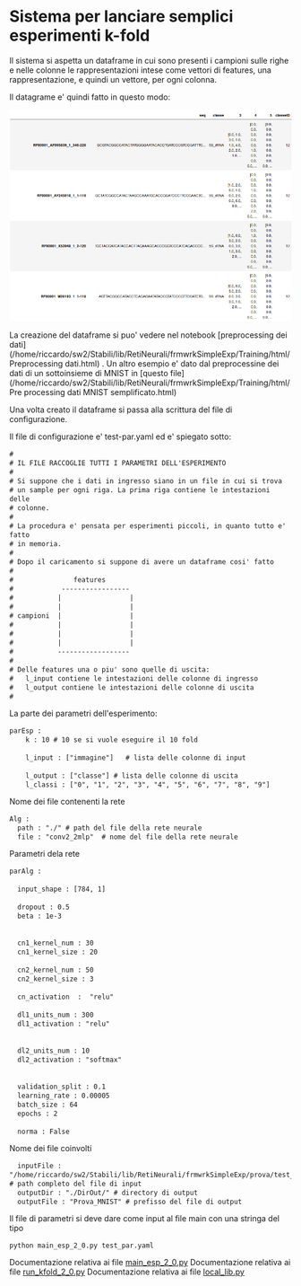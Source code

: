 
# Sistema per lanciare semplici esperimenti k-fold

Il sistema si aspetta un dataframe in cui sono presenti i campioni sulle righe e nelle colonne le rappresentazioni intese come vettori di features, una rappresentazione, e quindi un vettore, per ogni colonna. 

Il datagrame e' quindi fatto in questo modo:

![immagine del dataframe](../html/dataframe.png  "dataframe")

La creazione del dataframe si puo' vedere nel notebook [preprocessing dei dati](/home/riccardo/sw2/Stabili/lib/RetiNeurali/frmwrkSimpleExp/Training/html/Preprocessing dati.html) . Un altro esempio e' dato dal preprocessine dei dati di un sottoinsieme di MNIST in [questo file](/home/riccardo/sw2/Stabili/lib/RetiNeurali/frmwrkSimpleExp/Training/html/Pre processing dati MNIST semplificato.html)

Una volta creato il dataframe si passa alla scrittura del file di configurazione.

Il file di configurazione e' test-par.yaml ed e' spiegato sotto:

	#
	# IL FILE RACCOGLIE TUTTI I PARAMETRI DELL'ESPERIMENTO
	#
	# Si suppone che i dati in ingresso siano in un file in cui si trova
	# un sample per ogni riga. La prima riga contiene le intestazioni delle
	# colonne.
	#
	# La procedura e' pensata per esperimenti piccoli, in quanto tutto e' fatto
	# in memoria.
	#
	# Dopo il caricamento si suppone di avere un dataframe cosi' fatto
	#
	#               features
	#            -----------------
	#           |                 |
	#           |                 |
	# campioni  |                 |
	#           |                 |
	#           |                 |
	#           |                 |
	#           ------------------
	#
	# Delle features una o piu' sono quelle di uscita:
	#   l_input contiene le intestazioni delle colonne di ingresso
	#   l_output contiene le intestazioni delle colonne di uscita
	#


La parte dei parametri dell'esperimento: 

	parEsp :
	    k : 10 # 10 se si vuole eseguire il 10 fold

	    l_input : ["immagine"]   # lista delle colonne di input

	    l_output : ["classe"] # lista delle colonne di uscita
	    l_classi : ["0", "1", "2", "3", "4", "5", "6", "7", "8", "9"]

Nome dei file contenenti la rete


	Alg :
	  path : "./" # path del file della rete neurale
	  file : "conv2_2mlp"  # nome del file della rete neurale


Parametri dela rete

	parAlg :

	  input_shape : [784, 1]

	  dropout : 0.5
	  beta : 1e-3


	  cn1_kernel_num : 30
	  cn1_kernel_size : 20

	  cn2_kernel_num : 50
	  cn2_kernel_size : 3

	  cn_activation  :  "relu"

	  dl1_units_num : 300
	  dl1_activation : "relu"


	  dl2_units_num : 10
	  dl2_activation : "softmax"


	  validation_split : 0.1
	  learning_rate : 0.00005
	  batch_size : 64
	  epochs : 2

	  norma : False

Nome dei file coinvolti 



	  inputFile : "/home/riccardo/sw2/Stabili/lib/RetiNeurali/frmwrkSimpleExp/prova/test_dataframe.pkl" # path completo del file di input
	  outputDir : "./DirOut/" # directory di output
	  outputFile : "Prova_MNIST" # prefisso del file di output
	  
	  
Il file di parametri si deve dare come input al file main con una stringa del tipo 

	python main_esp_2_0.py test_par.yaml 
	
Documentazione relativa ai file [main_esp_2_0.py](./main_esp_2_0.html)
Documentazione relativa ai file [run_kfold_2_0.py](/home/riccardo/sw2/Stabili/lib/RetiNeurali/frmwrkSimpleExp/Training/html/run_kfold_2_0.html)
Documentazione relativa ai file [local_lib.py](/home/riccardo/sw2/Stabili/lib/RetiNeurali/frmwrkSimpleExp/Training/html/local_lib.html)
	

